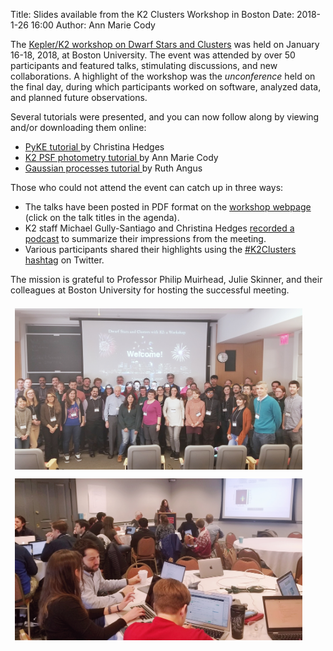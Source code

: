 Title: Slides available from the K2 Clusters Workshop in Boston
Date: 2018-1-26 16:00
Author: Ann Marie Cody

The [Kepler/K2 workshop on Dwarf Stars and Clusters](cluster-workshop) was held on
January 16-18, 2018, at Boston University.
The event was attended by over 50 participants and featured talks, stimulating discussions,
and new collaborations. 
A highlight of the workshop was the *unconference* held on the final day,
during which participants worked on software, analyzed data, and planned future observations.

Several tutorials were presented, and you can now follow along by viewing and/or downloading
them online:

* <a href="https://www.youtube.com/watch?v=aJMPUKiiDJ0">PyKE tutorial </a>by Christina Hedges
* <a href="https://github.com/amcody/K2tutorials/blob/master/notebooks/K2psftutorial.ipynb">K2 PSF photometry tutorial </a>by Ann Marie Cody
* <a href="https://github.com/RuthAngus/GPtutorial">Gaussian processes tutorial </a>by Ruth Angus

Those who could not attend the event can catch up in three ways:

* The talks have been posted in PDF format on the [workshop webpage](cluster-workshop/#agenda)
(click on the talk titles in the agenda).
* K2 staff Michael Gully-Santiago and Christina Hedges
[recorded a podcast](https://soundcloud.com/kepler-k2-mission/recap-of-k2clusters-workshop-at-boston-university)
to summarize their impressions from the meeting.
* Various participants shared their highlights using the [#K2Clusters hashtag](https://twitter.com/hashtag/K2Clusters) on Twitter.

The mission is grateful to Professor Philip Muirhead, Julie Skinner,
and their colleagues at Boston University for hosting the successful meeting.

<a href="images/news/k2clusters-group-photo.jpg"><img src="images/news/k2clusters-group-photo.jpg" class="img-responsive" style="max-width:460px; float:left; padding:0.5em;" alt="K2 Clusters Meeting Group Photo"></a>
<a href="images/news/k2clusters-unconference.jpg"><img src="images/news/k2clusters-unconference.jpg" class="img-responsive" style="max-width:460px; float:left; padding:0.5em;" alt="K2 Clusters Meeting Unconference Session Photo"></a>
